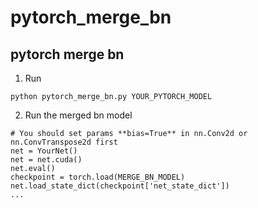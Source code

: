 # pytorch_merge_bn
## pytorch merge bn

1. Run 
```
python pytorch_merge_bn.py YOUR_PYTORCH_MODEL
```

2. Run the merged bn model
```
# You should set params **bias=True** in nn.Conv2d or nn.ConvTranspose2d first
net = YourNet()
net = net.cuda()
net.eval()
checkpoint = torch.load(MERGE_BN_MODEL)
net.load_state_dict(checkpoint['net_state_dict'])
...
```
